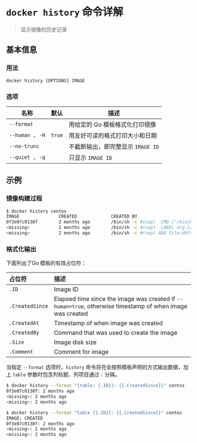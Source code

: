 # `docker history` 命令详解

> 显示镜像的历史记录

## 基本信息

### 用法

```
docker history [OPTIONS] IMAGE
```

### 选项

| 名称 | 默认 | 描述 |
| ---- | ---- | ---- |
| `--format` | | 用给定的 Go 模板格式化打印镜像 |
| `--human , -H` | `true` | 用友好可读的格式打印大小和日期 |
| `--no-trunc` | | 不截断输出，即完整显示 `IMAGE ID` |
| `--quiet , -q` | | 只显示 `IMAGE ID` |

## 示例

### 镜像构建过程

```bash
$ docker history centos
IMAGE               CREATED             CREATED BY                                      SIZE                COMMENT
0f3e07c0138f        2 months ago        /bin/sh -c #(nop)  CMD ["/bin/bash"]            0B                  
<missing>           2 months ago        /bin/sh -c #(nop)  LABEL org.label-schema.sc…   0B                  
<missing>           2 months ago        /bin/sh -c #(nop) ADD file:d6fdacc1972df524a…   220MB    
```

### 格式化输出

下面列出了Go 模板的有效占位符：

| 占位符 | 描述 |
| :-------------- | :-------------- |
| `.ID` | Image ID |
| `.CreatedSince` | Elapsed time since the image was created if `--human=true`, otherwise timestamp of when image was created |
| `.CreatedAt` | Timestamp of when image was created |
| `.CreatedBy` | Command that was used to create the image |
| `.Size` | Image disk size |
| `.Comment` | Comment for image |

当指定 `--format` 选项时，`history` 命令将完全按照模板声明的方式输出数据，加上 `table` 参数时包含列标题，列项目通过 `:` 分隔。

```bash
$ docker history --format "{table: {.ID}}: {{.CreatedSince}}" centos
0f3e07c0138f: 2 months ago
<missing>: 2 months ago
<missing>: 2 months ago

$ docker history --format "table {{.ID}}: {{.CreatedSince}}" centos
IMAGE: CREATED
0f3e07c0138f: 2 months ago
<missing>: 2 months ago
<missing>: 2 months ago        
```
